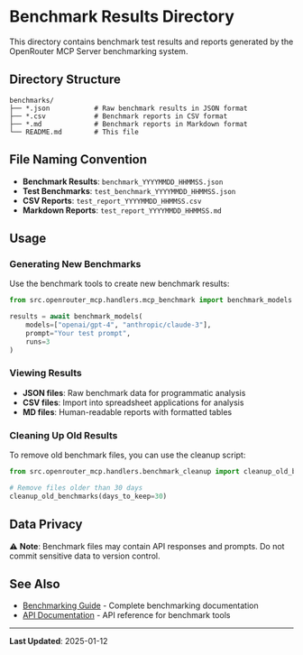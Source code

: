 # Benchmark Results Directory

This directory contains benchmark test results and reports generated by the OpenRouter MCP Server benchmarking system.

## Directory Structure

```
benchmarks/
├── *.json           # Raw benchmark results in JSON format
├── *.csv            # Benchmark reports in CSV format
├── *.md             # Benchmark reports in Markdown format
└── README.md        # This file
```

## File Naming Convention

- **Benchmark Results**: `benchmark_YYYYMMDD_HHMMSS.json`
- **Test Benchmarks**: `test_benchmark_YYYYMMDD_HHMMSS.json`
- **CSV Reports**: `test_report_YYYYMMDD_HHMMSS.csv`
- **Markdown Reports**: `test_report_YYYYMMDD_HHMMSS.md`

## Usage

### Generating New Benchmarks

Use the benchmark tools to create new benchmark results:

```python
from src.openrouter_mcp.handlers.mcp_benchmark import benchmark_models

results = await benchmark_models(
    models=["openai/gpt-4", "anthropic/claude-3"],
    prompt="Your test prompt",
    runs=3
)
```

### Viewing Results

- **JSON files**: Raw benchmark data for programmatic analysis
- **CSV files**: Import into spreadsheet applications for analysis
- **MD files**: Human-readable reports with formatted tables

### Cleaning Up Old Results

To remove old benchmark files, you can use the cleanup script:

```python
from src.openrouter_mcp.handlers.benchmark_cleanup import cleanup_old_benchmarks

# Remove files older than 30 days
cleanup_old_benchmarks(days_to_keep=30)
```

## Data Privacy

⚠️ **Note**: Benchmark files may contain API responses and prompts. Do not commit sensitive data to version control.

## See Also

- [Benchmarking Guide](../docs/BENCHMARK_GUIDE.md) - Complete benchmarking documentation
- [API Documentation](../docs/API.md) - API reference for benchmark tools

---

**Last Updated**: 2025-01-12